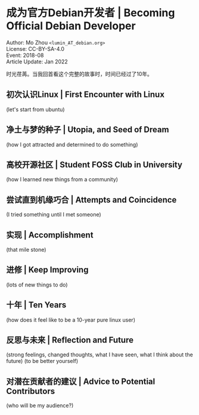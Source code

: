 成为官方Debian开发者 | Becoming Official Debian Developer
===

Author: Mo Zhou `<lumin_AT_debian.org>`  
License: CC-BY-SA-4.0  
Event: 2018-08  
Article Update: Jan 2022  

时光荏苒。当我回首看这个完整的故事时，时间已经过了10年。

## 初次认识Linux | First Encounter with Linux

(let's start from ubuntu)

## 净土与梦的种子 | Utopia, and Seed of Dream

(how I got attracted and determined to do something)

## 高校开源社区 | Student FOSS Club in University

(how I learned new things from a community)

## 尝试直到机缘巧合 | Attempts and Coincidence

(I tried something until I met someone)

## 实现 | Accomplishment

(that mile stone)

## 进修 | Keep Improving

(lots of new things to do)

## 十年 | Ten Years

(how does it feel like to be a 10-year pure linux user)

## 反思与未来 | Reflection and Future

(strong feelings, changed thoughts, what I have seen, what I think about the future)
(to be better yourself)

## 对潜在贡献者的建议 | Advice to Potential Contributors

(who will be my audience?)
